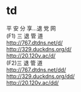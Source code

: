 # td
<p>平 安 分 享...退 党 网<br />
(F1) 三 退 管 道<br />
  <a href="http://767.dtdns.net/d/" target="_blank">http://767.dtdns.net/d/</a><br />
  <a href="http://329.duckdns.org/d/" target="_blank">http://329.duckdns.org/d/</a><br />
  <a href="http://20.120v.ac/d/" target="_blank">http://20.120v.ac/d/</a><br />
  (F2)三 退 管 道<br />
  <a href="http://767.dtdns.net/dd/" target="_blank">http://767.dtdns.net/dd/</a><br />
  <a href="http://329.duckdns.org/dd/" target="_blank">http://329.duckdns.org/dd/</a><br />
<a href="http://20.120v.ac/dd/" target="_blank">http://20.120v.ac/dd/</a>
</p>

